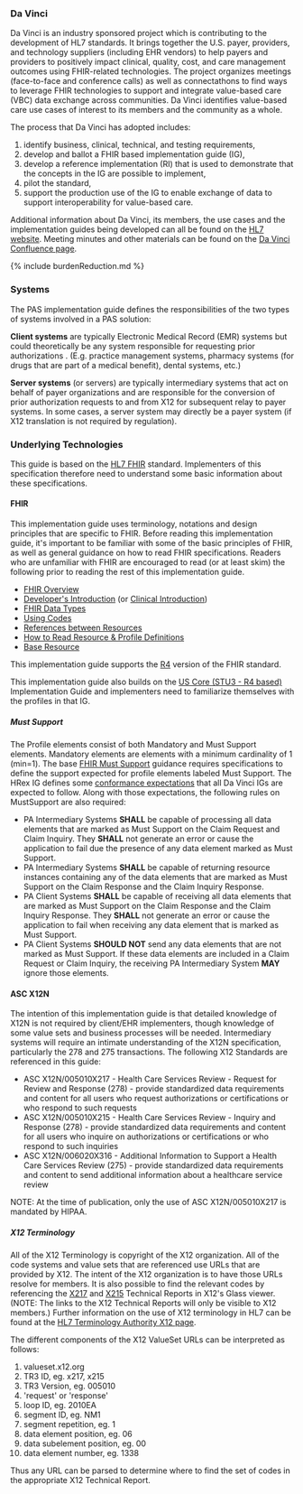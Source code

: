 ### Da Vinci
Da Vinci is an industry sponsored project which is contributing to the development of HL7 standards.  It brings together the U.S. payer, providers, and technology suppliers (including EHR vendors)  to help payers and providers to positively impact clinical, quality, cost, and care management outcomes using FHIR-related technologies. The project organizes meetings (face-to-face and conference calls) as well as connectathons to find ways to leverage FHIR technologies to support and integrate value-based care (VBC) data exchange across communities. Da Vinci identifies value-based care use cases of interest to its members and the community as a whole.

The process that Da Vinci has adopted includes: 
1. identify business, clinical, technical, and testing requirements, 
2. develop and ballot a FHIR based implementation guide (IG),
3. develop a reference implementation (RI) that is used to demonstrate that the concepts in the IG are possible to implement,
4. pilot the standard,
5. support the production use of the IG to enable exchange of data to support interoperability for value-based care.

Additional information about Da Vinci, its members, the use cases and the implementation guides being developed can all be found on the [HL7 website](http://www.hl7.org/about/davinci). Meeting minutes and other materials can be found on the [Da Vinci Confluence page](https://confluence.hl7.org/display/DVP).

{% include burdenReduction.md %}


### Systems
The PAS implementation guide defines the responsibilities of the two types of systems involved in a PAS solution:

**Client systems** are typically Electronic Medical Record (EMR) systems but could theoretically be any system responsible for requesting prior authorizations .  (E.g. practice management systems, pharmacy systems (for drugs that are part of a medical benefit), dental systems, etc.)

**Server systems** (or servers) are typically intermediary systems that act on behalf of payer organizations and are responsible for the conversion of prior authorization requests to and from X12 for subsequent relay to payer systems.  In some cases, a server system may directly be a payer system (if X12 translation is not required by regulation).

### Underlying Technologies
This guide is based on the [HL7 FHIR]({{site.data.fhir.path}}index.html) standard.  Implementers of this specification therefore need to understand some basic information about these specifications.

#### FHIR
This implementation guide uses terminology, notations and design principles that are
specific to FHIR.  Before reading this implementation guide, it's important to be familiar with some of the basic principles of FHIR, as well as general guidance on how to read FHIR specifications.  Readers who are unfamiliar with FHIR are encouraged to read (or at least skim) the following prior to reading the rest of this implementation guide.

* [FHIR Overview]({{site.data.fhir.path}}overview.html)
* [Developer's Introduction]({{site.data.fhir.path}}overview-dev.html) (or [Clinical Introduction]({{site.data.fhir.path}}overview-clinical.html))
* [FHIR Data Types]({{site.data.fhir.path}}datatypes.html)
* [Using Codes]({{site.data.fhir.path}}terminologies.html)
* [References between Resources]({{site.data.fhir.path}}references.html)
* [How to Read Resource & Profile Definitions]({{site.data.fhir.path}}formats.html)
* [Base Resource]({{site.data.fhir.path}}resource.html)

This implementation guide supports the [R4]({{site.data.fhir.path}}index.html) version of the FHIR standard.

This implementation guide also builds on the [US Core (STU3 - R4 based)]({{site.data.fhir.hl7_fhir_us_core}}) Implementation Guide and implementers need to familiarize themselves with the profiles in that IG.

##### Must Support
The Profile elements consist of both Mandatory and Must Support elements. Mandatory elements are elements with a minimum cardinality of 1 (min=1). The base [FHIR Must Support]({{site.data.fhir.path}}profiling.html#mustsupport) guidance requires specifications to define the support expected for profile elements labeled Must Support.  The HRex IG defines some [conformance expectations](http://hl7.org/fhir/us/davinci-hrex/conformance.html) that all Da Vinci IGs are expected to follow.  Along with those expectations, the following rules on MustSupport are also required:

* PA Intermediary Systems **SHALL** be capable of processing all data elements that are marked as Must Support on the Claim Request and Claim Inquiry.  They **SHALL** not generate an error or cause the application to fail due the presence of any data element marked as Must Support.
* PA Intermediary Systems **SHALL** be capable of returning resource instances containing any of the data elements that are marked as Must Support on the Claim Response and the Claim Inquiry Response.
* PA Client Systems **SHALL** be capable of receiving all data elements that are marked as Must Support on the Claim Response and the Claim Inquiry Response.  They **SHALL** not generate an error or cause the application to fail when receiving any data element that is marked as Must Support.
* PA Client Systems **SHOULD NOT** send any data elements that are not marked as Must Support.  If these data elements are included in a Claim Request or Claim Inquiry, the receiving PA Intermediary System **MAY** ignore those elements.


#### ASC X12N
The intention of this implementation guide is that detailed knowledge of X12N is not required by client/EHR implementers, though knowledge of some value sets and business processes will be needed. Intermediary systems will require an intimate understanding of the X12N specification, particularly the 278 and 275 transactions.  The following X12 Standards are referenced in this guide:

* ASC X12N/005010X217 - Health Care Services Review - Request for Review and Response (278) - provide standardized data requirements and content for all users who request authorizations or certifications or who respond to such requests 
* ASC X12N/005010X215 - Health Care Services Review - Inquiry and Response (278) - provide standardized data requirements and content for all users who inquire on authorizations or certifications or who respond to such inquiries
* ASC X12N/006020X316 - Additional Information to Support a Health Care Services Review (275) - provide standardized data requirements and content to send additional information about a healthcare service review

NOTE: At the time of publication, only the use of ASC X12N/005010X217 is mandated by HIPAA.

##### X12 Terminology

All of the X12 Terminology is copyright of the X12 organization.  All of the code systems and value sets that are referenced use URLs that are provided by X12.  The intent of the X12 organization is to have those URLs resolve for members.  It is also possible to find the relevant codes by referencing the [X217](https://x217-005010.x12.org/) and [X215](https://x215-005010.x12.org/) Technical Reports in X12's Glass viewer.  (NOTE: The links to the X12 Technical Reports will only be visible to X12 members.)  Further information on the use of X12 terminology in HL7 can be found at the [HL7 Terminology Authority X12 page](https://confluence.hl7.org/display/TA/X12).

The different components of the X12 ValueSet URLs can be interpreted as follows:

1. valueset.x12.org
2. TR3 ID, eg. x217, x215
3. TR3 Version, eg. 005010
4. 'request' or 'response'
5. loop ID, eg. 2010EA
6. segment ID, eg. NM1
7. segment repetition, eg. 1
8. data element position, eg. 06
9. data subelement position, eg. 00
9. data element number, eg. 1338

Thus any URL can be parsed to determine where to find the set of codes in the appropriate X12 Technical Report.

